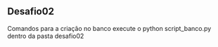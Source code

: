 ## Desafio02

Comandos para a criação no banco execute o
python script_banco.py dentro da pasta desafio02